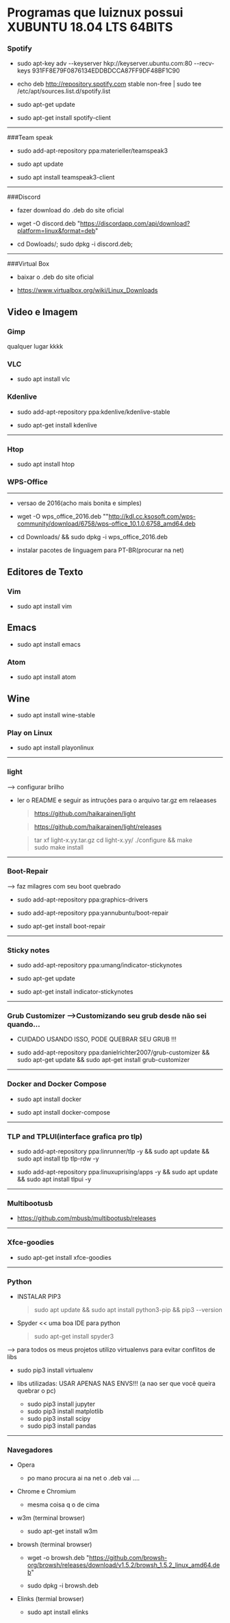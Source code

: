 Programas que luiznux possui XUBUNTU 18.04 LTS 64BITS
=====================================================





### Spotify  

* sudo apt-key adv --keyserver hkp://keyserver.ubuntu.com:80 --recv-keys 931FF8E79F0876134EDDBDCCA87FF9DF48BF1C90

* echo deb http://repository.spotify.com stable non-free | sudo tee /etc/apt/sources.list.d/spotify.list

* sudo apt-get update

* sudo apt-get install spotify-client



-------------
###Team speak


* sudo add-apt-repository ppa:materieller/teamspeak3

* sudo apt update

* sudo apt install teamspeak3-client



----------
###Discord 


* fazer download do .deb do site oficial

* wget -O discord.deb "https://discordapp.com/api/download?platform=linux&format=deb" 

* cd Dowloads/; sudo dpkg -i discord.deb;



--------------
###Virtual Box 


* baixar o .deb do site oficial 

* https://www.virtualbox.org/wiki/Linux_Downloads



Video e Imagem
--------------


### Gimp 


qualquer lugar kkkk


### VLC 

* sudo apt install vlc


### Kdenlive 

* sudo add-apt-repository ppa:kdenlive/kdenlive-stable

* sudo apt-get install kdenlive

--------
### Htop 

* sudo apt install htop


### WPS-Office 
--------------

* versao de 2016(acho mais bonita e simples)

* wget -O wps_office_2016.deb ""http://kdl.cc.ksosoft.com/wps-community/download/6758/wps-office_10.1.0.6758_amd64.deb

* cd Downloads/ && sudo dpkg -i wps_office_2016.deb

* instalar pacotes de linguagem para PT-BR(procurar na net)



Editores de Texto
----------------


### Vim 

* sudo apt install vim


## Emacs 

* sudo apt install emacs


### Atom 

* sudo apt install atom



Wine 
----
* sudo apt install wine-stable


### Play on Linux 

* sudo apt install playonlinux

--------
### light 

--> configurar brilho

* ler o README e seguir as intruções para o arquivo tar.gz em relaeases
    
    >https://github.com/haikarainen/light

    >https://github.com/haikarainen/light/releases

    > tar xf light-x.yy.tar.gz
      cd light-x.yy/
      ./configure && make                                      
      sudo make install



--------------
### Boot-Repair 

--> faz milagres com seu boot quebrado

* sudo add-apt-repository ppa:graphics-drivers

* sudo add-apt-repository ppa:yannubuntu/boot-repair

* sudo apt-get install boot-repair


----------------
### Sticky notes 

* sudo add-apt-repository ppa:umang/indicator-stickynotes

* sudo apt-get update

* sudo apt-get install indicator-stickynotes


---------------------------------------------------------------------
### Grub Customizer  -->Customizando seu grub desde não sei quando...

* CUIDADO USANDO ISSO, PODE QUEBRAR SEU GRUB !!!

* sudo add-apt-repository ppa:danielrichter2007/grub-customizer && sudo apt-get update && sudo apt-get install grub-customizer


-----------------------------
### Docker and Docker Compose 

* sudo apt install docker

* sudo apt install docker-compose


--------------------------------------------
### TLP and TPLUI(interface grafica pro tlp) 

* sudo add-apt-repository ppa:linrunner/tlp -y && sudo apt update && sudo apt install tlp tlp-rdw -y

* sudo add-apt-repository ppa:linuxuprising/apps -y && sudo apt update && sudo apt install tlpui -y

----------------
### Multibootusb 

* https://github.com/mbusb/multibootusb/releases

---------------
### Xfce-goodies 

* sudo apt-get install xfce-goodies 

---------
### Python 

* INSTALAR PIP3

    > sudo apt update && sudo apt install python3-pip && pip3 --version


* Spyder << uma boa IDE para python

    > sudo apt-get install spyder3


--> para todos os meus projetos utilizo virtualenvs para evitar conflitos de libs 


* sudo pip3 install virtualenv

* libs utilizadas: USAR APENAS NAS ENVS!!! (a nao ser que você queira quebrar o pc)
    
   * sudo pip3 install jupyter
   * sudo pip3 install matplotlib
   * sudo pip3 install scipy
   * sudo pip3 install pandas

--------------
### Navegadores 

* Opera
    
    * po mano procura ai na net o .deb vai ....

* Chrome e Chromium
    
    * mesma coisa q o de cima 


* w3m (terminal browser)
    
    * sudo apt-get install w3m 


* browsh (terminal browser)
    
    * wget -o browsh.deb "https://github.com/browsh-org/browsh/releases/download/v1.5.2/browsh_1.5.2_linux_amd64.deb"

    * sudo dpkg -i browsh.deb 


* Elinks (termial browser)
    
    * sudo apt install elinks






